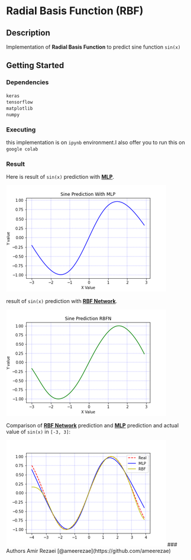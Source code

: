 # Radial Basis Function (RBF)

## Description
Implementation of **Radial Basis Function** to predict sine function `sin(x)`

## Getting Started
### Dependencies
`keras`
\
`tensorflow`
\
`matplotlib`
\
`numpy`

### Executing

this implementation is on `ipynb` environment.I also offer you to run this on `google colab`

### Result
Here is result of `sin(x)` prediction with <ins>**MLP**</ins>.

<img src="./mlp.png" alt="mlp">

result of `sin(x)` prediction with <ins>**RBF Network**</ins>.

<img src="./rbf.png" alt="rbf">

Comparison of <ins>**RBF Network**</ins> prediction and <ins>**MLP**</ins> prediction and actual value of `sin(x)` in `[-3, 3]`:

<img src="./compare.png" alt="compare">
### Authors
Amir Rezaei [@ameerezae](https://github.com/ameerezae)